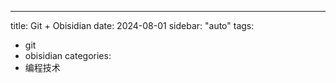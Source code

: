 ---
title: Git + Obisidian
date: 2024-08-01
sidebar: "auto"
tags:
  - git
  - obisidian
categories:
  - 编程技术

